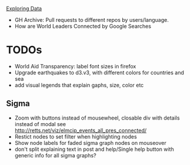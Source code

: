[Exploring Data](http://exploringdata.github.com/)

* GH Archive: Pull requests to different repos by users/language.
* How are World Leaders Connected by Google Searches

# TODOs

* World Aid Transparency: label font sizes in firefox
* Upgrade earthquakes to d3.v3, with different colors for countries and sea
* add visual legends that explain gaphs, size, color etc

## Sigma

* Zoom with buttons instead of mousewheel, closable div with details instead of modal see http://retts.net/viz/elmcip_events_all_pres_connected/
* Restict nodes to set filter when highlighting nodes
* Show node labels for faded sigma graph nodes on mouseover
* don't split explaining text in post and help/Single help button with generic info for all sigma graphs?
